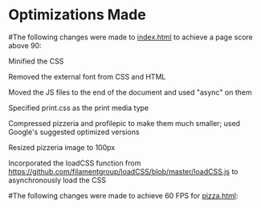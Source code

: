 # Optimizations Made

#The following changes were made to [index.html](http://ashleydonohoe.github.io/) to achieve a page score above 90:

Minified the CSS

Removed the external font from CSS and HTML

Moved the JS files to the end of the document and used "async" on them

Specified print.css as the print media type

Compressed pizzeria and profilepic to make them much smaller; used Google's suggested optimized versions

Resized pizzeria image to 100px

Incorporated the loadCSS function from https://github.com/filamentgroup/loadCSS/blob/master/loadCSS.js to asynchronously load the CSS


#The following changes were made to achieve 60 FPS for [pizza.html](http://ashleydonohoe.github.io/views/pizza.html):